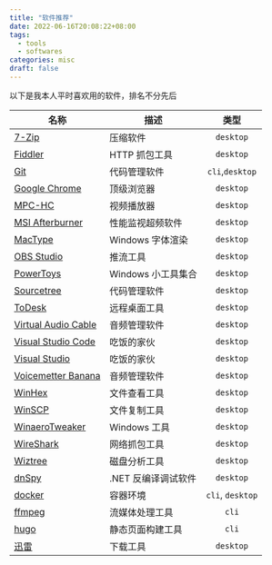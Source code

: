 ```yaml
---
title: "软件推荐"
date: 2022-06-16T20:08:22+08:00
tags:
  - tools
  - softwares
categories: misc
draft: false
---
```


以下是我本人平时喜欢用的软件，排名不分先后

| 名称                                                                      | 描述                |       类型       |
| ------------------------------------------------------------------------- | ------------------- | :--------------: |
| [7-Zip](https://www.7-zip.org/)                                           | 压缩软件            |    `desktop`     |
| [Fiddler](https://www.telerik.com/fiddler)                                | HTTP 抓包工具       |    `desktop`     |
| [Git](https://git-scm.com/)                                               | 代码管理软件        | `cli`,`desktop`  |
| [Google Chrome](https://www.google.cn/chrome/index.html)                  | 顶级浏览器          |    `desktop`     |
| [MPC-HC](https://mpc-hc.org/)                                             | 视频播放器          |    `desktop`     |
| [MSI Afterburner](https://www.msi.com/Landing/afterburner/graphics-cards) | 性能监视超频软件    |    `desktop`     |
| [MacType](https://www.mactype.net/)                                       | Windows 字体渲染    |    `desktop`     |
| [OBS Studio](https://obsproject.com/)                                     | 推流工具            |    `desktop`     |
| [PowerToys](https://github.com/microsoft/PowerToys)                       | Windows 小工具集合  |    `desktop`     |
| [Sourcetree](https://www.sourcetreeapp.com/)                              | 代码管理软件        |    `desktop`     |
| [ToDesk](http://www.hellodesk.cn/index.html)                              | 远程桌面工具        |    `desktop`     |
| [Virtual Audio Cable](https://vb-audio.com/Voicemeeter/banana.htm)        | 音频管理软件        |    `desktop`     |
| [Visual Studio Code](https://code.visualstudio.com/)                      | 吃饭的家伙          |    `desktop`     |
| [Visual Studio](https://visualstudio.microsoft.com/)                      | 吃饭的家伙          |    `desktop`     |
| [Voicemetter Banana](https://vb-audio.com/Voicemeeter/banana.htm)         | 音频管理软件        |    `desktop`     |
| [WinHex](http://www.winhex.com/winhex/)                                   | 文件查看工具        |    `desktop`     |
| [WinSCP](https://winscp.net/eng/index.php)                                | 文件复制工具        |    `desktop`     |
| [WinaeroTweaker](https://winaerotweaker.com/)                             | Windows 工具        |    `desktop`     |
| [WireShark](https://www.wireshark.org/)                                   | 网络抓包工具        |    `desktop`     |
| [Wiztree](https://www.diskanalyzer.com/)                                  | 磁盘分析工具        |    `desktop`     |
| [dnSpy](https://github.com/dnSpy/dnSpy)                                   | .NET 反编译调试软件 |    `desktop`     |
| [docker](https://www.docker.com/)                                         | 容器环境            | `cli`, `desktop` |
| [ffmpeg](https://ffmpeg.org/)                                             | 流媒体处理工具      |      `cli`       |
| [hugo ](https://gohugo.io/)                                               | 静态页面构建工具    |      `cli`       |
| [迅雷](https://dl.xunlei.com/)                                            | 下载工具            |    `desktop`     |
